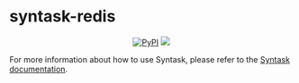 # syntask-redis

<p align="center">
    <a href="https://pypi.python.org/pypi/syntask-redis/" alt="PyPI version">
        <img alt="PyPI" src="https://img.shields.io/pypi/v/syntask-redis?color=0052FF&labelColor=090422"></a>
    <a href="https://pepy.tech/badge/syntask-redis/" alt="Downloads">
        <img src="https://img.shields.io/pypi/dm/syntask-redis?color=0052FF&labelColor=090422" /></a>
</p>

For more information about how to use Syntask, please refer to the [Syntask documentation](https://docs.syntask.khulnasoft.com/).

